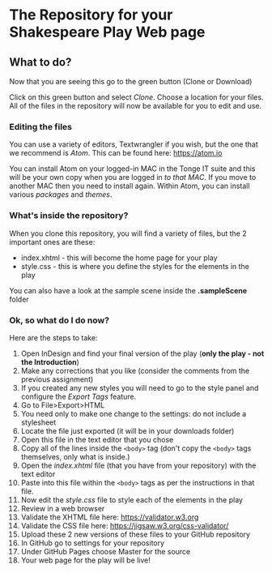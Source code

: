 # The Repository for your Shakespeare Play Web page
## What to do?

Now that you are seeing this go to the green button (Clone or Download)

Click on this green button and select _Clone_. Choose a location for your files. All of the files in the repository will now be available for you to edit and use.

### Editing the files
You can use a variety of editors, Textwrangler if you wish, but the one that we recommend is _Atom_. This can be found here: https://atom.io

You can install Atom on your logged-in MAC in the Tonge IT suite and this will be your own copy when you are logged in _to that MAC_. If you move to another MAC then you need to install again. Within Atom, you can install various _packages_ and _themes_.

### What's inside the repository?
When you clone this repository, you will find a variety of files, but the 2 important ones are these:

- index.xhtml - this will become the home page for your play
- style.css -  this is where you define the styles for the elements in the play

You can also have a look at the sample scene inside the **.sampleScene** folder

### Ok, so what do I do now?
Here are the steps to take:

1. Open InDesign and find your final version of the play (**only the play - not the Introduction**)
1. Make any corrections that you like (consider the comments from the previous assignment)
2. If you created any new styles you will need to go to the style panel and configure the _Export Tags_ feature.
1. Go to File>Export>HTML
1. You need only to make one change to the settings: do not include a stylesheet
2. Locate the file just exported (it will be in your downloads folder)
3. Open this file in the text editor that you chose
4. Copy all of the lines inside the `<body>` tag (don't copy the `<body>` tags themselves, only what is inside.)
5. Open the _index.xhtml_ file (that you have from your repository) with the text editor
6. Paste into this file within the `<body>` tags as per the instructions in that file.
7. Now edit the _style.css_ file to style each of the elements in the play
8. Review in a web browser
9. Validate the XHTML file here: https://validator.w3.org
10. Validate the CSS file here: https://jigsaw.w3.org/css-validator/
11. Upload these 2 new versions of these files to your GitHub repository
12. In GitHub go to settings for your repository
13. Under GitHub Pages choose Master for the source
14. Your web page for the play will be live!
